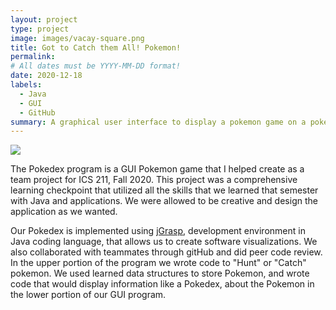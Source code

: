 ```yaml
---
layout: project
type: project
image: images/vacay-square.png
title: Got to Catch them All! Pokemon!
permalink: 
# All dates must be YYYY-MM-DD format!
date: 2020-12-18
labels:
  - Java
  - GUI
  - GitHub
summary: A graphical user interface to display a pokemon game on a pokedex.
---
```


<img class="ui large floated image" src="../images/vacay-home-page.png">

The Pokedex program is a GUI Pokemon game that I helped create as a team project for ICS 211, Fall 2020. This project was a comprehensive learning checkpoint that utilized all the skills that we learned that semester with Java and applications. We were allowed to be creative and design the application as we wanted.

Our Pokedex is implemented using [jGrasp](https://www.jgrasp.org/), development environment in Java coding language, that allows us to create software visualizations. We also collaborated with teammates through gitHub and did peer code review. In the upper portion of the program we wrote code to "Hunt" or "Catch" pokemon. We used learned data structures to store Pokemon, and wrote code that would display information like a Pokedex, about the Pokemon in the lower portion of our GUI program.
